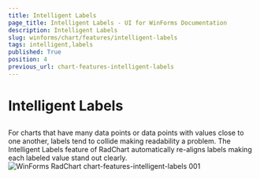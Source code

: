 ```yaml
---
title: Intelligent Labels
page_title: Intelligent Labels - UI for WinForms Documentation
description: Intelligent Labels
slug: winforms/chart/features/intelligent-labels
tags: intelligent,labels
published: True
position: 4
previous_url: chart-features-intelligent-labels
---
```


# Intelligent Labels



## 

For charts that have many data points or data points with values close to one another, labels tend to collide making readability a problem. The Intelligent Labels feature of RadChart automatically re-aligns labels making each labeled value stand out clearly.![WinForms RadChart chart-features-intelligent-labels 001](images/chart-features-intelligent-labels001.png)
